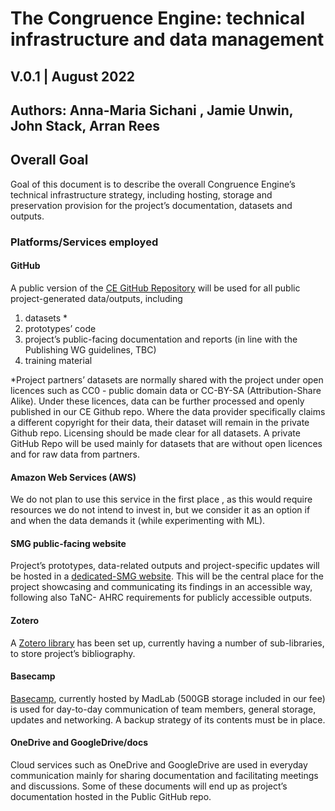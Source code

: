# The Congruence Engine: technical infrastructure and data management  
## V.0.1 | August 2022
## Authors: Anna-Maria Sichani , Jamie Unwin, John Stack, Arran Rees 

## Overall Goal 
Goal of this document is to describe the overall Congruence Engine’s technical infrastructure  strategy, including hosting, storage and preservation provision for the project’s  documentation, datasets and outputs. 

### Platforms/Services employed  

#### GitHub 
A public version of the [CE GitHub Repository](https://github.com/Congruence-Engine) will be used for all public project-generated data/outputs, including 
1. datasets * 
2. prototypes’ code  
3. project’s public-facing documentation and reports (in line with the Publishing WG  guidelines, TBC) 
4. training material  

*Project partners’ datasets are normally shared with the project under open licences such as  CC0 - public domain data or CC-BY-SA (Attribution-Share Alike). Under these licences, data  can be further processed and openly published in our CE Github repo. Where the data  provider specifically claims a different copyright for their data, their dataset will remain in the  private Github repo. Licensing should be made clear for all datasets. 
A private GitHub Repo will be used mainly for datasets that are without open licences and  for raw data from partners. 

#### Amazon Web Services (AWS) 
We do not plan to use this service in the first place , as this would require resources we do  not intend to invest in, but we consider it as an option if and when the data demands it (while  experimenting with ML).  

#### SMG public-facing website 
Project’s prototypes, data-related outputs and project-specific updates will be hosted in a [dedicated-SMG website](https://www.sciencemuseumgroup.org.uk/project/the-congruence-engine/). This will be the central place for the project showcasing and communicating its  findings in an accessible way, following also TaNC- AHRC requirements for publicly accessible  outputs. 

#### Zotero  
A [Zotero library](https://www.zotero.org/groups/4576324/congruence_engine/library) has been set up, currently having a number of sub-libraries, to store project’s  bibliography.  

#### Basecamp  
[Basecamp](https://3.basecamp.com/5316423/projects), currently hosted by MadLab (500GB storage included in our fee) is used for  day-to-day communication of team members, general storage, updates and networking. A  backup strategy of its contents must be in place. 

#### OneDrive and GoogleDrive/docs 
Cloud services such as OneDrive and GoogleDrive are used in everyday communication mainly  for sharing documentation and facilitating meetings and discussions. Some of these documents  will end up as project’s documentation hosted in the Public GitHub repo. 


